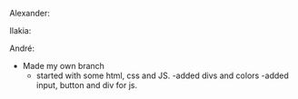 Alexander:

<!-- ---------------------
!!!!!!!!!!!!!!!!!!!!!!!!!!
------------------------- -->

Ilakia:

<!-- ---------------------
!!!!!!!!!!!!!!!!!!!!!!!!!!
------------------------- -->

André:

- Made my own branch
  - started with some html, css and JS.
    -added divs and colors
    -added input, button and div for js.
